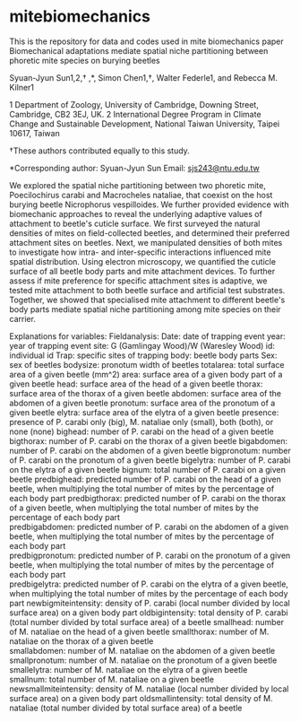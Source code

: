 # mitebiomechanics
This is the repository for data and codes used in mite biomechanics paper
Biomechanical adaptations mediate spatial niche partitioning between phoretic mite species on burying beetles



Syuan-Jyun Sun1,2,† ,*, Simon Chen1,†, Walter Federle1, and Rebecca M. Kilner1

1 Department of Zoology, University of Cambridge, Downing Street, Cambridge, CB2 3EJ, UK.
2 International Degree Program in Climate Change and Sustainable Development, National Taiwan University, Taipei 10617, Taiwan

†These authors contributed equally to this study.

*Corresponding author: Syuan-Jyun Sun
Email: sjs243@ntu.edu.tw

We explored the spatial niche partitioning between two phoretic mite, Poecilochirus carabi and Macrocheles nataliae, that coexist on the host burying beetle Nicrophorus vespilloides. We further provided evidence with biomechanic approaches to reveal the underlying adaptive values of attachment to beetle's cuticle surface. We first surveyed the natural densities of mites on field-collected beetles, and determined their preferred attachment sites on beetles. Next, we manipulated densities of both mites to investigate how intra- and inter-specific interactions influenced mite spatial distribution. Using electron microscopy, we quantified the cuticle surface of all beetle body parts and mite attachment devices. To further assess if mite preference for specific attachment sites is adaptive, we tested mite attachment to both beetle surface and artificial test substrates. Together, we showed that specialised mite attachment to different beetle's body parts mediate spatial niche partitioning among mite species on their carrier.

Explanations for variables:
Fieldanalysis: 
Date: date of trapping event
year: year of trapping event
site: G (Gamlingay Wood)/W (Waresley Wood)
id: individual id
Trap: specific sites of trapping
body: beetle body parts
Sex: sex of beetles
bodysize: pronotum width of beetles
totalarea: total surface area of a given beetle (mm^2)
area: surface area of a given body part of a given beetle
head: surface area of the head of a given beetle
thorax: surface area of the thorax of a given beetle
abdomen: surface area of the abdomen of a given beetle
pronotum: surface area of the pronotum of a given beetle
elytra: surface area of the elytra of a given beetle
presence: presence of P. carabi only (big), M. nataliae only (small), both (both), or none (none)
bighead: number of P. carabi on the head of a given beetle
bigthorax: number of P. carabi on the thorax of a given beetle
bigabdomen: number of P. carabi on the abdomen of a given beetle
bigpronotum: number of P. carabi on the pronotum of a given beetle
bigelytra: number of P. carabi on the elytra of a given beetle
bignum: total number of P. carabi on a given beetle
predbighead: predicted number of P. carabi on the head of a given beetle, when multiplying the total number of mites by the percentage of each body part
predbigthorax: predicted number of P. carabi on the thorax of a given beetle, when multiplying the total number of mites by the percentage of each body part	
predbigabdomen: predicted number of P. carabi on the abdomen of a given beetle, when multiplying the total number of mites by the percentage of each body part		
predbigpronotum: predicted number of P. carabi on the pronotum of a given beetle, when multiplying the total number of mites by the percentage of each body part		
predbigelytra: predicted number of P. carabi on the elytra of a given beetle, when multiplying the total number of mites by the percentage of each body part
newbigmiteintensity: density of P. carabi (local number divided by local surface area) on a given body part
oldbigintensity: total density of P. carabi (total number divided by total surface area) of a beetle
smallhead: number of M. nataliae on the head of a given beetle
smallthorax: number of M. nataliae on the thorax of a given beetle	
smallabdomen: number of M. nataliae on the abdomen of a given beetle	
smallpronotum: number of M. nataliae on the pronotum of a given beetle	
smallelytra: number of M. nataliae on the elytra of a given beetle	
smallnum: total number of M. nataliae on a given beetle	
newsmallmiteintensity: density of M. nataliae (local number divided by local surface area) on a given body part
oldsmallintensity: total density of M. nataliae (total number divided by total surface area) of a beetle

